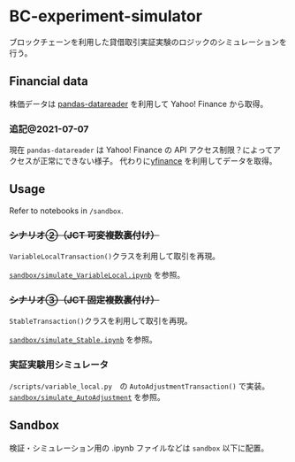 # BC-experiment-simulator
ブロックチェーンを利用した貸借取引実証実験のロジックのシミュレーションを行う。

## Financial data
株価データは [pandas-datareader](https://github.com/pydata/pandas-datareader) を利用して Yahoo! Finance から取得。
### 追記@2021-07-07
現在 `pandas-datareader` は Yahoo! Finance の API アクセス制限？によってアクセスが正常にできない様子。
代わりに[yfinance](https://github.com/ranaroussi/yfinance) を利用してデータを取得。

## Usage
Refer to notebooks in  `/sandbox`.

### ~~シナリオ②（JCT 可変複数裏付け）~~
`VariableLocalTransaction()`クラスを利用して取引を再現。

[`sandbox/simulate_VariableLocal.ipynb`](https://github.com/maru919/BC-experiment-simulator/blob/master/sandbox/simulate_VariableLocal.ipynb) を参照。

### ~~シナリオ③（JCT 固定複数裏付け）~~
`StableTransaction()`クラスを利用して取引を再現。

[`sandbox/simulate_Stable.ipynb`](https://github.com/maru919/BC-experiment-simulator/blob/master/sandbox/simulate_Stable.ipynb) を参照。

### 実証実験用シミュレータ
`/scripts/variable_local.py`　の `AutoAdjustmentTransaction()` で実装。
[`sandbox/simulate_AutoAdjustment`]() を参照。

## Sandbox
検証・シミュレーション用の .ipynb ファイルなどは `sandbox` 以下に配置。
